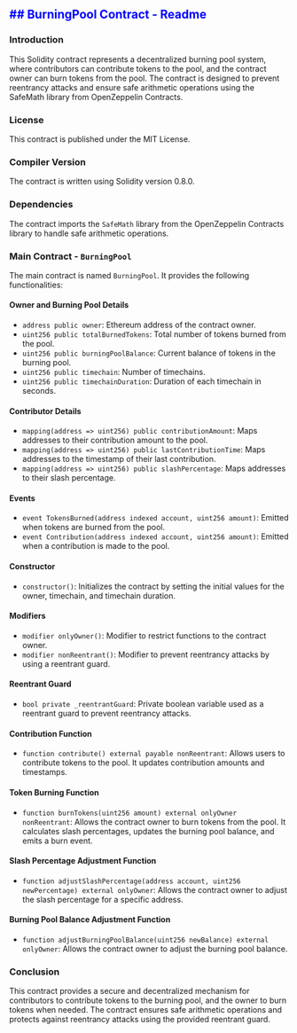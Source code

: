 ## <span style="color:blue">## BurningPool Contract - Readme

### Introduction
This Solidity contract represents a decentralized burning pool system, where contributors can contribute tokens to the pool, and the contract owner can burn tokens from the pool. The contract is designed to prevent reentrancy attacks and ensure safe arithmetic operations using the SafeMath library from OpenZeppelin Contracts.

### License
This contract is published under the MIT License.

### Compiler Version
The contract is written using Solidity version 0.8.0.

### Dependencies
The contract imports the `SafeMath` library from the OpenZeppelin Contracts library to handle safe arithmetic operations.

### Main Contract - `BurningPool`
The main contract is named `BurningPool`. It provides the following functionalities:

#### Owner and Burning Pool Details
- `address public owner`: Ethereum address of the contract owner.
- `uint256 public totalBurnedTokens`: Total number of tokens burned from the pool.
- `uint256 public burningPoolBalance`: Current balance of tokens in the burning pool.
- `uint256 public timechain`: Number of timechains.
- `uint256 public timechainDuration`: Duration of each timechain in seconds.

#### Contributor Details
- `mapping(address => uint256) public contributionAmount`: Maps addresses to their contribution amount to the pool.
- `mapping(address => uint256) public lastContributionTime`: Maps addresses to the timestamp of their last contribution.
- `mapping(address => uint256) public slashPercentage`: Maps addresses to their slash percentage.

#### Events
- `event TokensBurned(address indexed account, uint256 amount)`: Emitted when tokens are burned from the pool.
- `event Contribution(address indexed account, uint256 amount)`: Emitted when a contribution is made to the pool.

#### Constructor
- `constructor()`: Initializes the contract by setting the initial values for the owner, timechain, and timechain duration.

#### Modifiers
- `modifier onlyOwner()`: Modifier to restrict functions to the contract owner.
- `modifier nonReentrant()`: Modifier to prevent reentrancy attacks by using a reentrant guard.

#### Reentrant Guard
- `bool private _reentrantGuard`: Private boolean variable used as a reentrant guard to prevent reentrancy attacks.

#### Contribution Function
- `function contribute() external payable nonReentrant`: Allows users to contribute tokens to the pool. It updates contribution amounts and timestamps.

#### Token Burning Function
- `function burnTokens(uint256 amount) external onlyOwner nonReentrant`: Allows the contract owner to burn tokens from the pool. It calculates slash percentages, updates the burning pool balance, and emits a burn event.

#### Slash Percentage Adjustment Function
- `function adjustSlashPercentage(address account, uint256 newPercentage) external onlyOwner`: Allows the contract owner to adjust the slash percentage for a specific address.

#### Burning Pool Balance Adjustment Function
- `function adjustBurningPoolBalance(uint256 newBalance) external onlyOwner`: Allows the contract owner to adjust the burning pool balance.

### Conclusion
This contract provides a secure and decentralized mechanism for contributors to contribute tokens to the burning pool, and the owner to burn tokens when needed. The contract ensures safe arithmetic operations and protects against reentrancy attacks using the provided reentrant guard.</span>

